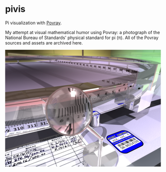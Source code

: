 # pivis
Pi visualization with [Povray](http://www.povray.org/).

My attempt at visual mathematical humor using Povray: a photograph of the National Bureau of Standards' physical 
standard for pi (π). All of the Povray sources and assets are archived here.

![Physical standard for pi](https://raw.githubusercontent.com/tiggerntatie/pivis/master/studies/pivis-ultra-enhanced-public.png)
